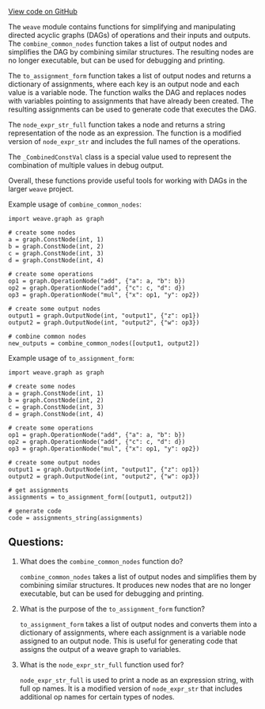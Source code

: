 [View code on GitHub](https://github.com/wandb/weave/weave/graph_debug.py)

The `weave` module contains functions for simplifying and manipulating directed acyclic graphs (DAGs) of operations and their inputs and outputs. The `combine_common_nodes` function takes a list of output nodes and simplifies the DAG by combining similar structures. The resulting nodes are no longer executable, but can be used for debugging and printing. 

The `to_assignment_form` function takes a list of output nodes and returns a dictionary of assignments, where each key is an output node and each value is a variable node. The function walks the DAG and replaces nodes with variables pointing to assignments that have already been created. The resulting assignments can be used to generate code that executes the DAG. 

The `node_expr_str_full` function takes a node and returns a string representation of the node as an expression. The function is a modified version of `node_expr_str` and includes the full names of the operations. 

The `_CombinedConstVal` class is a special value used to represent the combination of multiple values in debug output. 

Overall, these functions provide useful tools for working with DAGs in the larger `weave` project. 

Example usage of `combine_common_nodes`:

```
import weave.graph as graph

# create some nodes
a = graph.ConstNode(int, 1)
b = graph.ConstNode(int, 2)
c = graph.ConstNode(int, 3)
d = graph.ConstNode(int, 4)

# create some operations
op1 = graph.OperationNode("add", {"a": a, "b": b})
op2 = graph.OperationNode("add", {"c": c, "d": d})
op3 = graph.OperationNode("mul", {"x": op1, "y": op2})

# create some output nodes
output1 = graph.OutputNode(int, "output1", {"z": op1})
output2 = graph.OutputNode(int, "output2", {"w": op3})

# combine common nodes
new_outputs = combine_common_nodes([output1, output2])
```

Example usage of `to_assignment_form`:

```
import weave.graph as graph

# create some nodes
a = graph.ConstNode(int, 1)
b = graph.ConstNode(int, 2)
c = graph.ConstNode(int, 3)
d = graph.ConstNode(int, 4)

# create some operations
op1 = graph.OperationNode("add", {"a": a, "b": b})
op2 = graph.OperationNode("add", {"c": c, "d": d})
op3 = graph.OperationNode("mul", {"x": op1, "y": op2})

# create some output nodes
output1 = graph.OutputNode(int, "output1", {"z": op1})
output2 = graph.OutputNode(int, "output2", {"w": op3})

# get assignments
assignments = to_assignment_form([output1, output2])

# generate code
code = assignments_string(assignments)
```
## Questions: 
 1. What does the `combine_common_nodes` function do?
    
    `combine_common_nodes` takes a list of output nodes and simplifies them by combining similar structures. It produces new nodes that are no longer executable, but can be used for debugging and printing.

2. What is the purpose of the `to_assignment_form` function?
    
    `to_assignment_form` takes a list of output nodes and converts them into a dictionary of assignments, where each assignment is a variable node assigned to an output node. This is useful for generating code that assigns the output of a weave graph to variables.

3. What is the `node_expr_str_full` function used for?
    
    `node_expr_str_full` is used to print a node as an expression string, with full op names. It is a modified version of `node_expr_str` that includes additional op names for certain types of nodes.